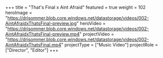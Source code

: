 +++
title = "That's Final x Aint Afraid"
featured = true
weight = 102
heroImage = "https://drisommer.blob.core.windows.net/datastorage/videos/002-AintAfraidxThatsFinal-preview.jpg"
heroVideo = "https://drisommer.blob.core.windows.net/datastorage/videos/002-AintAfraidxThatsFinal-preview.mp4"
projectVideo = "https://drisommer.blob.core.windows.net/datastorage/videos/002-AintAfraidxThatsFinal.mp4"
projectType = ["Music Video"]
projectRole = ["Director", "Editor"]
+++
